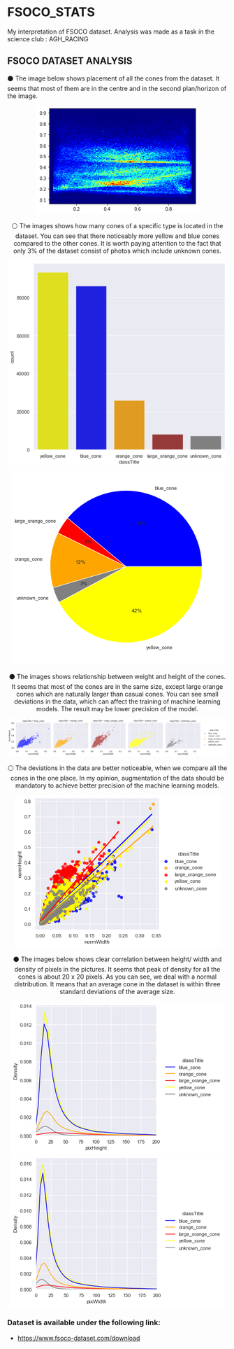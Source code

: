 # FSOCO_STATS
My interpretation of FSOCO dataset. Analysis was made as a task in the science club : AGH_RACING

## FSOCO DATASET ANALYSIS
⚫ The image below shows placement of all the cones from the dataset. It seems that most of them are in the centre and in the second plan/horizon of the image.
<div align="center">

![Image](data/normed_cones_placement.png "Notebook results")

⚪ The images shows how many cones of a specific type is located in the dataset. You can see that there noticeably more yellow and blue cones compared to the other cones. It is worth paying attention to the fact that only 3% of the dataset consist of photos which include unknown cones.
  
 ![Image](data/conesType_To_count_hist.png "Notebook results")
  ![Image](data/conesType_To_count_pie_chart.png "Notebook results")
 
⚫ The images shows relationship between weight and height of the cones. It seems that most of the cones are in the same size, except large orange cones which are naturally larger than casual cones. You can see small deviations in the data, which can affect the training of machine learning models. The result may be lower precision of the model.
  
![Image](data/normWidth_To_normHeight_ALL.png "Notebook results")
  
⚪ The deviations in the data are better noticeable, when we compare all the cones in the one place. In my opinion, augmentation of the data should be mandatory to achieve better precision of the machine learning models.

 ![Image](data/normWidth_To_normHeight.png "Notebook results")
 
⚫ The images below shows clear correlation between height/ width and density of pixels in the pictures. It seems that peak of density for all the cones is about 20 x 20 pixels. As you can see, we deal with a normal distribution. It means that an average cone in the dataset is within three standard deviations of the average size.  
  
  ![Image](data/pixHeight_To_Density.png "Notebook results")
  ![Image](data/pixWidth_To_Density.png "Notebook results")

</div>


### Dataset is available under the following link:
- https://www.fsoco-dataset.com/download
